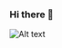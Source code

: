 ### Hi there 👋

![Alt text](https://spotify-recently-played-readme.vercel.app/api?user=31rvvguw3pr7abu3secoynkffrbq&unique={true|1|on|yes})


<!--
**bsbedoya/bsbedoya** is a ✨ _special_ ✨ repository because its `README.md` (this file) appears on your GitHub profile.

Here are some ideas to get you started:

- 🔭 I’m currently working on ...
- 🌱 I’m currently learning ...
- 👯 I’m looking to collaborate on ...
- 🤔 I’m looking for help with ...
- 💬 Ask me about ...
- 📫 How to reach me: ...
- 😄 Pronouns: ...
- ⚡ Fun fact: ...
-->
